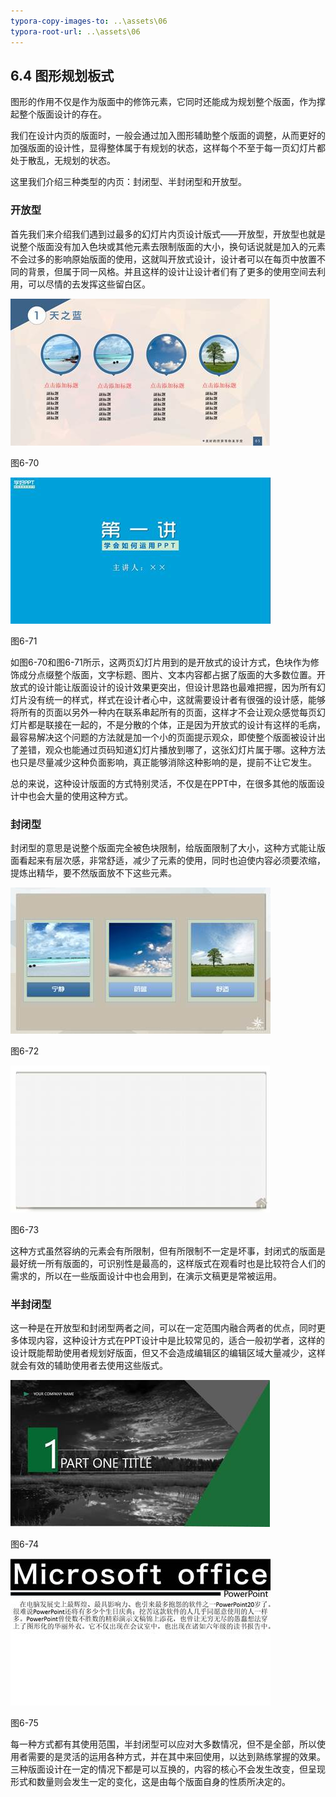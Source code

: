 ```yaml
---
typora-copy-images-to: ..\assets\06
typora-root-url: ..\assets\06
---
```


## **6.4**  **图形规划板式**

图形的作用不仅是作为版面中的修饰元素，它同时还能成为规划整个版面，作为撑起整个版面设计的存在。

我们在设计内页的版面时，一般会通过加入图形辅助整个版面的调整，从而更好的加强版面的设计性，显得整体属于有规划的状态，这样每个不至于每一页幻灯片都处于散乱，无规划的状态。

这里我们介绍三种类型的内页：封闭型、半封闭型和开放型。

### **开放型**

首先我们来介绍我们遇到过最多的幻灯片内页设计版式——开放型，开放型也就是说整个版面没有加入色块或其他元素去限制版面的大小，换句话说就是加入的元素不会过多的影响原始版面的使用，这就叫开放式设计，设计者可以在每页中放置不同的背景，但属于同一风格。并且这样的设计让设计者们有了更多的使用空间去利用，可以尽情的去发挥这些留白区。

![img](/assets/06/image135.jpg)

图6-70

![img](/assets/06/image136.jpg)

图6-71

如图6-70和图6-71所示，这两页幻灯片用到的是开放式的设计方式，色块作为修饰成分点缀整个版面，文字标题、图片、文本内容都占据了版面的大多数位置。开放式的设计能让版面设计的设计效果更突出，但设计思路也最难把握，因为所有幻灯片没有统一的样式，样式在设计者心中，这就需要设计者有很强的设计感，能够将所有的页面以另外一种内在联系串起所有的页面，这样才不会让观众感觉每页幻灯片都是联接在一起的，不是分散的个体，正是因为开放式的设计有这样的毛病，最容易解决这个问题的方法就是加一个小的页面提示观众，即使整个版面被设计出了差错，观众也能通过页码知道幻灯片播放到哪了，这张幻灯片属于哪。这种方法也只是尽量减少这种负面影响，真正能够消除这种影响的是，提前不让它发生。

总的来说，这种设计版面的方式特别灵活，不仅是在PPT中，在很多其他的版面设计中也会大量的使用这种方式。

### **封闭型**

封闭型的意思是说整个版面完全被色块限制，给版面限制了大小，这种方式能让版面看起来有层次感，非常舒适，减少了元素的使用，同时也迫使内容必须要浓缩，提炼出精华，要不然版面放不下这些元素。

![img](/assets/06/image137.jpg)

图6-72

![img](/assets/06/image138.jpg)

图6-73

这种方式虽然容纳的元素会有所限制，但有所限制不一定是坏事，封闭式的版面是最好统一所有版面的，可识别性是最高的，这样版式在观看时也是比较符合人们的需求的，所以在一些版面设计中也会用到，在演示文稿更是常被运用。

### **半封闭型**

这一种是在开放型和封闭型两者之间，可以在一定范围内融合两者的优点，同时更多体现内容，这种设计方式在PPT设计中是比较常见的，适合一般初学者，这样的设计既能帮助使用者规划好版面，但又不会造成编辑区的编辑区域大量减少，这样就会有效的辅助使用者去使用这些版式。

![img](/assets/06/image139.jpg)

图6-74

![img](/assets/06/image140.jpg)

图6-75

每一种方式都有其使用范围，半封闭型可以应对大多数情况，但不是全部，所以使用者需要的是灵活的运用各种方式，并在其中来回使用，以达到熟练掌握的效果。三种版面设计在一定的情况下都是可以互换的，内容的核心不会发生改变，但呈现形式和数量则会发生一定的变化，这是由每个版面自身的性质所决定的。